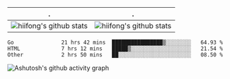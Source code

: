  . | .
--- | --- 
![hiifong's github stats](https://github-readme-stats.vercel.app/api?username=hiifong&show_icons=true&include_all_commits=true) | ![hiifong's github stats](https://github-readme-stats.vercel.app/api/top-langs/?username=hiifong&layout=compact)
<!--START_SECTION:waka-->

```text
Go               21 hrs 42 mins  ████████████████▒░░░░░░░░   64.93 %
HTML             7 hrs 12 mins   █████▒░░░░░░░░░░░░░░░░░░░   21.54 %
Other            2 hrs 50 mins   ██░░░░░░░░░░░░░░░░░░░░░░░   08.50 %
```

<!--END_SECTION:waka-->
![Ashutosh's github activity graph](https://activity-graph.herokuapp.com/graph?username=hiifong&theme=react-dark)
